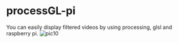 # processGL-pi

You can easily display filtered videos by using processing, glsl and raspberry pi.
![pic10](https://user-images.githubusercontent.com/88551049/128584043-d7890340-dcbf-42e2-ab23-38102902ab59.jpg)
